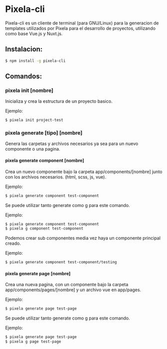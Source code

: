 # Pixela-cli
Pixela-cli es un cliente de terminal (para GNU/Linux) para la generacion de templates utilizados por Pixela para el desarrollo de proyectos, utilizando como base Vue.js y Nuxt.js.

## Instalacion:
```bash
$ npm install -g pixela-cli
```

## Comandos:

### pixela init [nombre]
Inicializa y crea la estructura de un proyecto basico.

Ejemplo:
```bash
$ pixela init project-test
```

### pixela generate [tipo] [nombre]
Genera las carpetas y archivos necesarios ya sea para un nuevo componente o una pagina.

#### pixela generate component [nombre]
Crea un nuevo componente bajo la carpeta app/components/[nombre] junto con los archivos necesarios. (html, scss, js, vue).

Ejemplo:
```bash
$ pixela generate component test-component
```

Se puede utilizar tanto generate como g para este comando.

Ejemplo:
```bash
$ pixela generate component test-component
$ pixela g component test-component
```

Podemos crear sub componentes media vez haya un componente principal creado.

Ejemplo:
```bash
$ pixela generate component test-component/testing
```

#### pixela generate page [nombre]
Crea una nueva pagina, con un componente bajo la carpeta app/components/pages/[nombre] y un archivo vue en app/pages.

Ejemplo:
```bash
$ pixela generate page test-page
```

Se puede utilizar tanto generate como g para este comando.

Ejemplo:
```bash
$ pixela generate page test-page
$ pixela g page test-page
```
